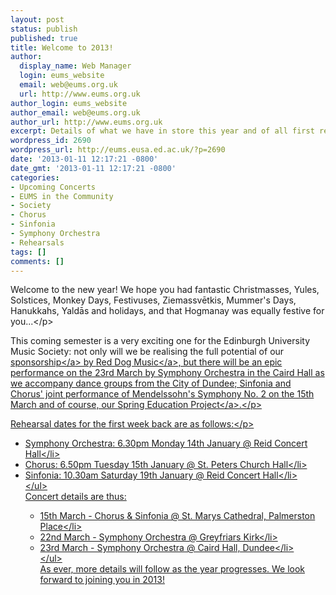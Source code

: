 ```yaml
---
layout: post
status: publish
published: true
title: Welcome to 2013!
author:
  display_name: Web Manager
  login: eums_website
  email: web@eums.org.uk
  url: http://www.eums.org.uk
author_login: eums_website
author_email: web@eums.org.uk
author_url: http://www.eums.org.uk
excerpt: Details of what we have in store this year and of all first rehearsal times...
wordpress_id: 2690
wordpress_url: http://eums.eusa.ed.ac.uk/?p=2690
date: '2013-01-11 12:17:21 -0800'
date_gmt: '2013-01-11 12:17:21 -0800'
categories:
- Upcoming Concerts
- EUMS in the Community
- Society
- Chorus
- Sinfonia
- Symphony Orchestra
- Rehearsals
tags: []
comments: []
---
```

<p>Welcome to the new year! We hope you had fantastic Christmasses, Yules, Solstices, Monkey Days, Festivuses, Ziemassvētkis,&nbsp;Mummer's Days, Hanukkahs, Yaldās&nbsp;and holidays, and that Hogmanay was equally festive for you...<&#47;p></p>
<p>This coming semester is a very exciting one for the Edinburgh University Music Society: not only will we be realising the full potential of our <a title="Support Us" href="http:&#47;&#47;eums.eusa.ed.ac.uk&#47;support&#47;">sponsorship<&#47;a>&nbsp;by <a title="Red Dog's website" href="http:&#47;&#47;www.reddogmusic.co.uk&#47;" target="_blank">Red Dog Music<&#47;a>, but there will be an epic performance on the 23rd March by Symphony Orchestra in the Caird Hall as we accompany dance groups from the City of Dundee; Sinfonia and Chorus' joint performance of Mendelssohn's Symphony No. 2 on the 15th March and of course, our <a title="Education Projects" href="http:&#47;&#47;eums.eusa.ed.ac.uk&#47;community&#47;education&#47;springproject&#47;" target="_blank">Spring Education Project<&#47;a>.<&#47;p></p>
<p>Rehearsal dates for the first week back are as follows:<&#47;p></p>
<ul>
<li>Symphony Orchestra: 6.30pm Monday 14th January @ Reid Concert Hall<&#47;li>
<li>Chorus: 6.50pm Tuesday 15th January @ St. Peters Church Hall<&#47;li>
<li>Sinfonia: 10.30am Saturday 19th January @ Reid Concert Hall<&#47;li><br />
<&#47;ul><br />
Concert details are thus:</p>
<ul>
<li>15th March - Chorus &amp; Sinfonia @ St. Marys Cathedral, Palmerston Place<&#47;li>
<li>22nd March - Symphony Orchestra @ Greyfriars Kirk<&#47;li>
<li>23rd March - Symphony Orchestra @ Caird Hall, Dundee<&#47;li><br />
<&#47;ul><br />
As ever, more details will follow as the year progresses. We look forward to joining you in 2013!</p>
